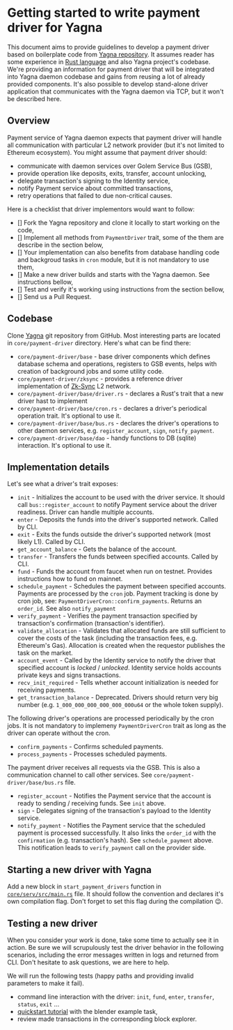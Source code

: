 # Getting started to write payment driver for Yagna

This document aims to provide guidelines to develop a payment driver based on boilerplate code from [Yagna repository](https://github.com/golemfactory/yagna). It assumes reader has some experience in [Rust language](https://www.rust-lang.org/) and also Yagna project's codebase. We're providing an information for payment driver that will be integrated into Yagna daemon codebase and gains from reusing a lot of already provided components. It's also possible to develop stand-alone driver application that communicates with the Yagna daemon via TCP, but it won't be described here.


## Overview

Payment service of Yagna daemon expects that payment driver will handle all communication with particular L2 network provider (but it's not limited to Ethereum ecosystem).
You might assume that payment driver should:

- communicate with daemon services over Golem Service Bus (GSB),
- provide operation like deposits, exits, transfer, account unlocking,
- delegate transaction's signing to the Identity service,
- notify Payment service about committed transactions,
- retry operations that failed to due non-critical causes.

Here is a checklist that driver implementors would want to follow:

- [] Fork the Yagna repository and clone it locally to start working on the code,
- [] Implement all methods from `PaymentDriver` trait, some of the them are describe in the section below,
- [] Your implementation can also benefits from database handling code and backgroud tasks in `cron` module, but it is not mandatory to use them,
- [] Make a new driver builds and starts with the Yagna daemon. See instructions bellow,
- [] Test and verify it's working using instructions from the section bellow,
- [] Send us a Pull Request.


## Codebase

Clone [Yagna](https://github.com/golemfactory/yagna) git repository from GitHub. 
Most interesting parts are located in `core/payment-driver` directory. 
Here's what can be find there:

- `core/payment-driver/base` - base driver components which defines database schema and operations, registers to GSB events, helps with creation of background jobs and some utility code.
- `core/payment-driver/zksync` - provides a reference driver implementation of [Zk-Sync](https://zksync.io) L2 network.
- `core/payment-driver/base/driver.rs` - declares a Rust's trait that a new driver hast to implement
- `core/payment-driver/base/cron.rs` - declares a driver's periodical operation trait. It's optional to use it.
- `core/payment-driver/base/bus.rs` - declares the driver's operations to other daemon services, e.g. `register_account`, `sign`, `notify_payment`.
- `core/payment-driver/base/dao` - handy functions to DB (sqlite) interaction. It's optional to use it.
 

## Implementation details

Let's see what a driver's trait exposes:

- `init` - Initializes the account to be used with the driver service. It should call `bus::register_account` to notify Payment service about the driver readiness. Driver can handle multiple accounts.
- `enter` - Deposits the funds into the driver's supported network. Called by CLI.
- `exit` - Exits the funds outside the driver's supported network (most likely L1). Called by CLI.
- `get_account_balance` - Gets the balance of the account.
- `transfer` - Transfers the funds between specified accounts. Called by CLI.
- `fund` - Funds the account from faucet when run on testnet. Provides instructions how to fund on mainnet.
- `schedule_payment` - Schedules the payment between specified accounts. Payments are processed by the `cron` job. Payment tracking is done by cron job, see: `PaymentDriverCron::confirm_payments`. Returns an `order_id`. See also `notify_payment`
- `verify_payment` - Verifies the payment transaction specified by transaction's confirmation (transaction's identifier).
- `validate_allocation` - Validates that allocated funds are still sufficient to cover the costs of the task (including the transaction fees, e.g. Ethereum's Gas). Allocation is created when the requestor publishes the task on the market.
- `account_event` - Called by the Identity service to notify the driver that specified account is _locked_ / _unlocked_. Identity service holds accounts private keys and signs transactions.
- `recv_init_required` - Tells whether account initialization is needed for receiving payments.
- `get_transaction_balance` - Deprecated. Drivers should return very big number (e.g. `1_000_000_000_000_000_000u64` or the whole token supply).


The following driver's operations are processed periodically by the cron jobs. It is not mandatory to implemeny `PaymentDriverCron` trait as long as the driver can operate without the cron.

- `confirm_payments` - Confirms scheduled payments.
- `process_payments` - Processes scheduled payments.

The payment driver receives all requests via the GSB. This is also a communication channel to call other services. See `core/payment-driver/base/bus.rs` file.

- `register_account` - Notifies the Payment service that the account is ready to sending / receiving funds. See `init` above.
- `sign` - Delegates signing of the transaction's payload to the Identity service.
- `notify_payment` - Notifies the Payment service that the scheduled payment is processed successfully. It also links the `order_id` with the `confirmation` (e.g. transaction's hash). See `schedule_payment` above. This notification leads to `verify_payment` call on the provider side.

## Starting a new driver with Yagna

Add a new block in `start_payment_drivers` function in [`core/serv/src/main.rs`](https://github.com/golemfactory/yagna/blob/master/core/serv/src/main.rs#L216) file.
It should follow the convention and declares it's own compilation flag. Don't forget to set this flag during the compilation :wink:.

## Testing a new driver

When you consider your work is done, take some time to actually see it in action. Be sure we will scrupulously test the driver behavior in the following scenarios, including the error messages written in logs and returned from CLI. Don't hesitate to ask questions, we are here to help.  

We will run the following tests (happy paths and providing invalid parameters to make it fail).

- command line interaction with the driver: `init`, `fund`, `enter`, `transfer`, `status`,  `exit` ...
- [quickstart tutorial](https://golem-network.gitbook.io/golem-sdk-develop/requestor-tutorials/flash-tutorial-of-requestor-development) with the blender example task,
- review made transactions in the corresponding block explorer.

